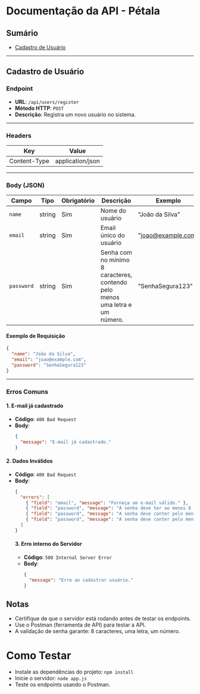 # **Documentação da API - Pétala**

## **Sumário**
- [Cadastro de Usuário](#cadastro-de-usuário)

---

## **Cadastro de Usuário**

### **Endpoint**
- **URL**: `/api/users/register`
- **Método HTTP**: `POST`
- **Descrição**: Registra um novo usuário no sistema.

---

### **Headers**
| Key             | Value                |
|------------------|----------------------|
| Content-Type     | application/json    |

---

### **Body (JSON)**
| Campo     | Tipo    | Obrigatório | Descrição                                 | Exemplo             |
|-----------|---------|-------------|-------------------------------------------|---------------------|
| `name`    | string  | Sim         | Nome do usuário                          | "João da Silva"     |
| `email`   | string  | Sim         | Email único do usuário                   | "joao@example.com"  |
| `password`| string  | Sim         | Senha com no mínimo 8 caracteres, contendo pelo menos uma letra e um número. | "SenhaSegura123"    |

#### **Exemplo de Requisição**
```json
{
  "name": "João da Silva",
  "email": "joao@example.com",
  "password": "SenhaSegura123"
}
```
---
### **Erros Comuns**
#### **1. E-mail já cadastrado**
- **Código**: `400 Bad Request`
- **Body**:
  ```json
  {
    "message": "E-mail já cadastrado."
  }
  ```
#### **2. Dados Inválidos**
- **Código**: `400 Bad Request`
- **Body**:
  ```json
  {
    "errors": [
      { "field": "email", "message": "Forneça um e-mail válido." },
      { "field": "password", "message": "A senha deve ter ao menos 8 caracteres." },
      { "field": "password", "message": "A senha deve conter pelo menos um número."},
      { "field": "password", "message": "A senha deve conter pelo menos uma letra." },
    ]
  }
  ```
  #### **3. Erro interno do Servidor**
  - **Código**: `500 Internal Server Error`
  - **Body**:
    ```json
    {
      "message": "Erro ao cadastrar usuário."
    }
    ```
## **Notas**
- Certifique de que o servidor está rodando antes de testar os endpoints.
- Use o Postman (ferramenta de API) para testar a API.
- A validação de senha garante: 8 caracteres, uma letra, um número.
# **Como Testar**
- Instale as dependências do projeto: `npm install`
- Inicie o servidor: `node app.js`
- Teste os endpoints usando o Postman.
